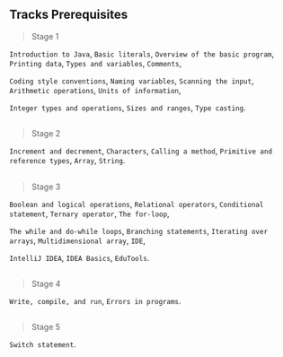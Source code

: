 ## Tracks Prerequisites
> Stage 1

`Introduction to Java`, `Basic literals`, `Overview of the basic program`, `Printing data`, `Types and variables`, `Comments`, 

`Coding style conventions`, `Naming variables`, `Scanning the input`, `Arithmetic operations`,  `Units of information`, 

`Integer types and operations`, `Sizes and ranges`, `Type casting`. 
##
> Stage 2

`Increment and decrement`, `Characters`, `Calling a method`, `Primitive and reference types`, `Array`, `String`.
##
> Stage 3

`Boolean and logical operations`, `Relational operators`, `Conditional statement`, `Ternary operator`, `The for-loop`, 

`The while and do-while loops`, `Branching statements`, `Iterating over arrays`, `Multidimensional array`, `IDE`, 

`IntelliJ IDEA`, `IDEA Basics`, `EduTools`.
##
> Stage 4

`Write, compile, and run`, `Errors in programs`.
##
> Stage 5

`Switch statement`.
